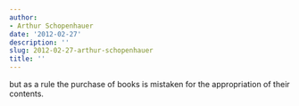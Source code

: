 ```yaml
---
author:
- Arthur Schopenhauer
date: '2012-02-27'
description: ''
slug: 2012-02-27-arthur-schopenhauer
title: ''
---
```

but as a rule the purchase of books is mistaken for the appropriation of their contents.



